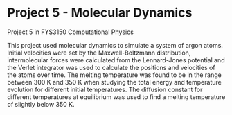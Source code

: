 # Project 5 - Molecular Dynamics
Project 5 in FYS3150 Computational Physics

This project used molecular dynamics to simulate a system of argon atoms. Initial velocities were set by the Maxwell-Boltzmann distribution, intermolecular forces were calculated from the Lennard-Jones potential and the Verlet integrator was used to calculate the positions and velocities of the atoms over time. The melting temperature was found to be in the range between 300 K and 350 K when studying the total energy and temperature evolution for different initial temperatures. The diffusion constant for different temperatures at equilibrium was used to find a melting temperature of slightly below 350 K.
